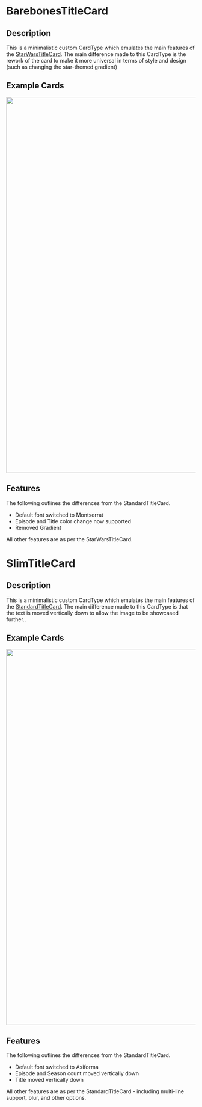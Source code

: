 # BarebonesTitleCard
## Description
This is a minimalistic custom CardType which emulates the main features of the [StarWarsTitleCard](https://github.com/CollinHeist/TitleCardMaker/wiki/StarWarsTitleCard). The main difference made to this CardType is the rework of the card to make it more universal in terms of style and design (such as changing the star-themed gradient)

## Example Cards
<img src="https://i.ibb.co/sW9v9kM/Barebones.jpg" width="1000"/>

## Features
The following outlines the differences from the StandardTitleCard.

- Default font switched to Montserrat
- Episode and Title color change now supported
- Removed Gradient

All other features are as per the StarWarsTitleCard.

# SlimTitleCard
## Description
This is a minimalistic custom CardType which emulates the main features of the [StandardTitleCard](https://github.com/CollinHeist/TitleCardMaker/wiki/StandardTitleCard). The main difference made to this CardType is that the text is moved vertically down to allow the image to be showcased further..

## Example Cards
<img src="https://i.ibb.co/xGYmXx3/168445185-08aa635d-672a-44bd-b3df-d1e5a9cee468.webp" width="1000"/>

## Features
The following outlines the differences from the StandardTitleCard.

- Default font switched to Axiforma
- Episode and Season count moved vertically down
- Title moved vertically down

All other features are as per the StandardTitleCard - including multi-line support, blur, and other options.
